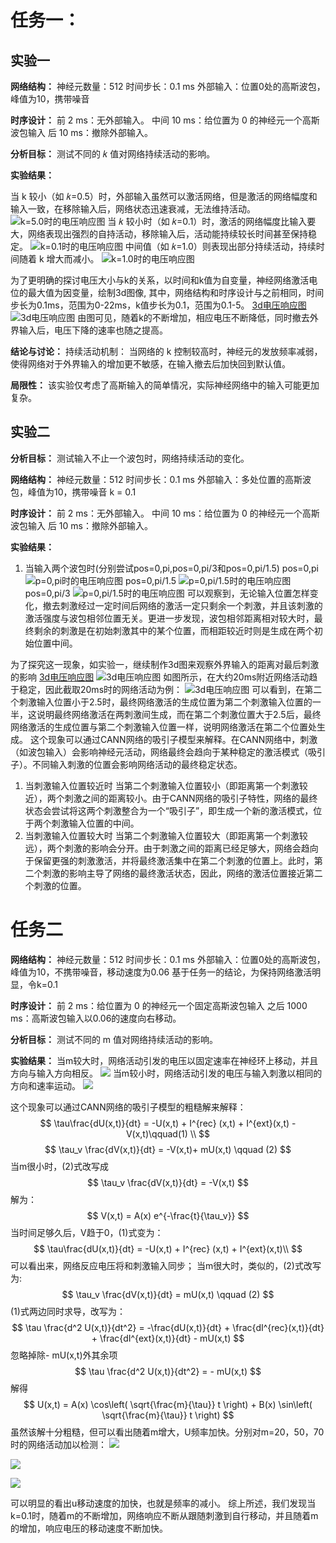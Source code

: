 # 任务一：

## 实验一

**网络结构：**
神经元数量：512
时间步长：0.1 ms
外部输入：位置0处的高斯波包，峰值为10，携带噪音

**时序设计：**
前 2 ms：无外部输入。
中间 10 ms：给位置为 0 的神经元一个高斯波包输入
后 10 ms：撤除外部输入。

**分析目标：**
测试不同的 𝑘 值对网络持续活动的影响。

**实验结果：**

当 k 较小（如 𝑘=0.5）时，外部输入虽然可以激活网络，但是激活的网络幅度和输入一致，在移除输入后，网络状态迅速衰减，无法维持活动。
![k=5.0时的电压响应图](pos=[0],k=5.0.png)
当 𝑘 较小时（如 𝑘=0.1）时，激活的网络幅度比输入要大，网络表现出强烈的自持活动，移除输入后，活动能持续较长时间甚至保持稳定。
![k=0.1时的电压响应图](pos=[0],k=0.1.png)
中间值（如 𝑘=1.0）则表现出部分持续活动，持续时间随着 k 增大而减小。
![k=1.0时的电压响应图](pos=[0],k=1.0.png)

为了更明确的探讨电压大小与k的关系，以时间和k值为自变量，神经网络激活电位的最大值为因变量，绘制3d图像,
其中，网络结构和时序设计与之前相同，时间步长为0.1ms，范围为0-22ms，k值步长为0.1，范围为0.1-5。
[3d电压响应图](interactive_3d_surface_plot.html)
![3d电压响应图](3d_surface_plot.png)
由图可见，随着k的不断增加，相应电压不断降低，同时撤去外界输入后，电压下降的速率也随之提高。

**结论与讨论：**
持续活动机制：
当网络的 k 控制较高时，神经元的发放频率减弱，使得网络对于外界输入的增加更不敏感，在输入撤去后加快回到默认值。

**局限性：**
该实验仅考虑了高斯输入的简单情况，实际神经网络中的输入可能更加复杂。

## 实验二
**分析目标：**
测试输入不止一个波包时，网络持续活动的变化。

**网络结构：**
神经元数量：512
时间步长：0.1 ms
外部输入：多处位置的高斯波包，峰值为10，携带噪音
k = 0.1

**时序设计：**
前 2 ms：无外部输入。
中间 10 ms：给位置为 0 的神经元一个高斯波包输入
后 10 ms：撤除外部输入。

**实验结果：**
1. 当输入两个波包时(分别尝试pos=0,pi,pos=0,pi/3和pos=0,pi/1.5)
pos=0,pi
![p=0,pi时的电压响应图](pos=[0,%203.141592653589793],k=0.1.png)
pos=0,pi/1.5
![p=0,pi/1.5时的电压响应图](pos=[0,%202.0943951023931953],k=0.1.png)
pos=0,pi/3
![p=0,pi/1.5时的电压响应图](pos=[0,%201.0471975511965976],k=0.1.png)
可以观察到，无论输入位置怎样变化，撤去刺激经过一定时间后网络的激活一定只剩余一个刺激，并且该刺激的激活强度与波包相邻位置无关。更进一步发现，波包相邻距离相对较大时，最终剩余的刺激是在初始刺激其中的某个位置，而相距较近时则是生成在两个初始位置中间。

为了探究这一现象，如实验一，继续制作3d图来观察外界输入的距离对最后刺激的影响
[3d电压响应图](interactive_3d_surface_plot_double.html)
![3d电压响应图](3d_surface_plot_double.png)
如图所示，在大约20ms附近网络活动趋于稳定，因此截取20ms时的网络活动为例：
![3d电压响应图](profiles_plot_double.png)
可以看到，在第二个刺激输入位置小于2.5时，最终网络激活的生成位置为第二个刺激输入位置的一半，这说明最终网络激活在两刺激间生成，而在第二个刺激位置大于2.5后，最终网络激活的生成位置与第二个刺激输入位置一样，说明网络激活在第二个位置处生成。
这个现象可以通过CANN网络的吸引子模型来解释。在CANN网络中，刺激（如波包输入）会影响神经元活动，网络最终会趋向于某种稳定的激活模式（吸引子）。不同输入刺激的位置会影响网络活动的最终稳定状态。
1. 当刺激输入位置较近时
当第二个刺激输入位置较小（即距离第一个刺激较近），两个刺激之间的距离较小。由于CANN网络的吸引子特性，网络的最终状态会尝试将这两个刺激整合为一个“吸引子”，即生成一个新的激活模式，位于两个刺激输入位置的中间。
2. 当刺激输入位置较大时
当第二个刺激输入位置较大（即距离第一个刺激较远），两个刺激的影响会分开。由于刺激之间的距离已经足够大，网络会趋向于保留更强的刺激激活，并将最终激活集中在第二个刺激的位置上。此时，第二个刺激的影响主导了网络的最终激活状态，因此，网络的激活位置接近第二个刺激的位置。

# 任务二

**网络结构：**
神经元数量：512
时间步长：0.1 ms
外部输入：位置0处的高斯波包，峰值为10，不携带噪音，移动速度为0.06
基于任务一的结论，为保持网络激活明显，令k=0.1

**时序设计：**
前 2 ms：给位置为 0 的神经元一个固定高斯波包输入
之后 1000 ms：高斯波包输入以0.06的速度向右移动。

**分析目标：**
测试不同的 m 值对网络持续活动的影响。

**实验结果：**
当m较大时，网络活动引发的电压以固定速率在神经环上移动，并且方向与输入方向相反。
![](profiles_plot_move_m=70.png)
当m较小时，网络活动引发的电压与输入刺激以相同的方向和速率运动。
![](profiles_plot_move_m=1.png)

这个现象可以通过CANN网络的吸引子模型的粗糙解来解释：
$$ 
\tau\frac{dU(x,t)}{dt} = -U(x,t) + I^{rec} (x,t) + I^{ext}(x,t) - V(x,t)\qquad(1) \\
$$
$$
\tau_v \frac{dV(x,t)}{dt} = -V(x,t)+ mU(x,t) \qquad (2)
$$
当m很小时，(2)式改写成
$$
\tau_v \frac{dV(x,t)}{dt} = -V(x,t)
$$
解为：
$$
V(x,t) = A(x) e^{-\frac{t}{\tau_v}}
$$
当时间足够久后，V趋于0，(1)式变为：
$$ 
\tau\frac{dU(x,t)}{dt} = -U(x,t) + I^{rec} (x,t) + I^{ext}(x,t)\\
$$
可以看出来，网络反应电压将和刺激输入同步；
当m很大时，类似的，(2)式改写为:
$$
\tau_v \frac{dV(x,t)}{dt} = mU(x,t) \qquad (2)
$$
(1)式两边同时求导，改写为：
$$
\tau \frac{d^2 U(x,t)}{dt^2} = -\frac{dU(x,t)}{dt} + \frac{dI^{rec}(x,t)}{dt} + \frac{dI^{ext}(x,t)}{dt} - mU(x,t)
$$
忽略掉除- mU(x,t)外其余项
$$
\tau \frac{d^2 U(x,t)}{dt^2} =  - mU(x,t)
$$
解得
$$
U(x,t) = A(x) \cos\left( \sqrt{\frac{m}{\tau}} t \right) + B(x) \sin\left( \sqrt{\frac{m}{\tau}} t \right)
$$
虽然该解十分粗糙，但可以看出随着m增大，U频率加快。分别对m=20，50，70时的网络活动加以检测：
![](profiles_plot_move_m=70.png)

![](profiles_plot_move_m=50.png)

![](profiles_plot_move_m=30.png)

可以明显的看出u移动速度的加快，也就是频率的减小。
综上所述，我们发现当k=0.1时，随着m的不断增加，网络响应不断从跟随刺激到自行移动，并且随着m的增加，响应电压的移动速度不断加快。